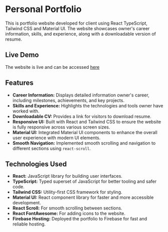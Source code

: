 # Personal Portfolio

This is portfolio website developed for client using React TypeScript, Tailwind CSS and Material UI. The website showcases owner's career information, skills, and experience, along with a downloadable version of resume.

## Live Demo

The website is live and can be accessed [here](https://paudelarjun.com.np/)

## Features

- **Career Information:** Displays detailed information owner's career, including milestones, achievements, and key projects.
- **Skills and Experience:** Highlights the technologies and tools owner have worked with.
- **Downloadable CV:** Provides a link for visitors to download resume.
- **Responsive UI:** Built with React and Tailwind CSS to ensure the website is fully responsive across various screen sizes.
- **Material UI:** Integrated Material UI components to enhance the overall user experience with modern UI elements.
- **Smooth Navigation:** Implemented smooth scrolling and navigation to different sections using `react-scroll`.

## Technologies Used

- **React:** JavaScript library for building user interfaces.
- **TypeScript:** Typed superset of JavaScript for better tooling and safer code.
- **Tailwind CSS:** Utility-first CSS framework for styling.
- **Material UI:** React component library for faster and more accessible development.
- **React Scroll:** For smooth scrolling between sections.
- **React FontAwesome:** For adding icons to the website.
- **Firebase Hosting:** Deployed the portfolio to Firebase for fast and reliable hosting.

